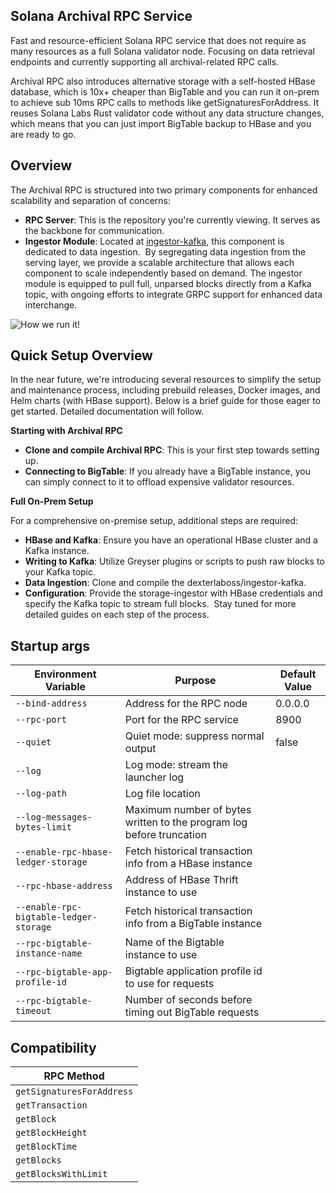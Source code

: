 ## Solana Archival RPC Service

Fast and resource-efficient Solana RPC service that does not require as many resources as a full Solana validator node. Focusing on data retrieval endpoints and currently supporting all archival-related RPC calls.

Archival RPC also introduces alternative storage with a self-hosted HBase database, which is 10x+ cheaper than BigTable and you can run it on-prem to achieve sub 10ms RPC calls to methods like getSignaturesForAddress. It reuses Solana Labs Rust validator code without any data structure changes, which means that you can just import BigTable backup to HBase and you are ready to go.

## Overview

The Archival RPC is structured into two primary components for enhanced scalability and separation of concerns:

- **RPC Server**: This is the repository you're currently viewing. It serves as the backbone for communication.
- **Ingestor Module**: Located at [ingestor-kafka](https://github.com/dexterlaboss/ingestor-kafka), this component is dedicated to data ingestion. 
By segregating data ingestion from the serving layer, we provide a scalable architecture that allows each component to scale independently based on demand. The ingestor module is equipped to pull full, unparsed blocks directly from a Kafka topic, with ongoing efforts to integrate GRPC support for enhanced data interchange.


![How we run it!](https://dexterlab.com/content/images/2024/02/Screenshot-2024-02-28-at-11.12.42-2.png "How we run it")


## Quick Setup Overview

In the near future, we're introducing several resources to simplify the setup and maintenance process, including prebuild releases, Docker images, and Helm charts (with HBase support). Below is a brief guide for those eager to get started. Detailed documentation will follow.

**Starting with Archival RPC**

- **Clone and compile Archival RPC**: This is your first step towards setting up.
- **Connecting to BigTable**: If you already have a BigTable instance, you can simply connect to it to offload expensive validator resources.

**Full On-Prem Setup**

For a comprehensive on-premise setup, additional steps are required:
- **HBase and Kafka**: Ensure you have an operational HBase cluster and a Kafka instance.
- **Writing to Kafka**: Utilize Greyser plugins or scripts to push raw blocks to your Kafka topic.
- **Data Ingestion**: Clone and compile the dexterlaboss/ingestor-kafka.
- **Configuration**: Provide the storage-ingestor with HBase credentials and specify the Kafka topic to stream full blocks. 
Stay tuned for more detailed guides on each step of the process.

## Startup args

| Environment Variable            | Purpose                         | Default Value                                  |
|---------------------------------|---------------------------------|------------------------------------------------|
| `--bind-address`                | Address for the RPC node        | 0.0.0.0                                   |
| `--rpc-port`                | Port for the RPC service        | 8900                                   |
| `--quiet`                | Quiet mode: suppress normal output        | false                                   |
| `--log`                | Log mode: stream the launcher log        |                                    |
| `--log-path`                | Log file location        |                                    |
| `--log-messages-bytes-limit`                | Maximum number of bytes written to the program log before truncation        |                                    |
| `--enable-rpc-hbase-ledger-storage`                | Fetch historical transaction info from a HBase instance        |                                    |
| `--rpc-hbase-address`                | Address of HBase Thrift instance to use        |                                    |
| `--enable-rpc-bigtable-ledger-storage`                | Fetch historical transaction info from a BigTable instance        |                                    |
| `--rpc-bigtable-instance-name`                | Name of the Bigtable instance to use        |                                    |
| `--rpc-bigtable-app-profile-id`                | Bigtable application profile id to use for requests       |                                    |
| `--rpc-bigtable-timeout`                | Number of seconds before timing out BigTable requests        |                                    |

## Compatibility

| RPC Method                      |
|---------------------------------|
| `getSignaturesForAddress`       |
| `getTransaction`       |
| `getBlock`       |
| `getBlockHeight`       |
| `getBlockTime`       |
| `getBlocks`       |
| `getBlocksWithLimit`       |

